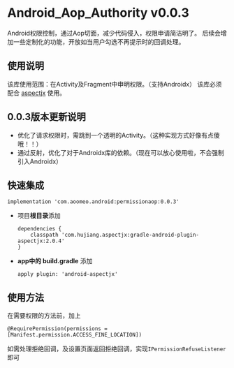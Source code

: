 # Android_Aop_Authority v0.0.3
Android权限控制，通过Aop切面，减少代码侵入，权限申请简洁明了。
后续会增加一些定制化的功能，开放如当用户勾选不再提示时的回调处理。
## 使用说明
该库使用范围：在Activity及Fragment中申明权限。（支持Androidx）
该库必须配合 [aspectjx](https://github.com/HujiangTechnology/gradle_plugin_android_aspectjx) 使用。
## 0.0.3版本更新说明
* 优化了请求权限时，需跳到一个透明的Activity。（这种实现方式好像有点傻哦！！）
* 通过反射，优化了对于Androidx库的依赖。（现在可以放心使用啦，不会强制引入Androidx）

## 快速集成
 ```implementation 'com.aoomeo.android:permissionaop:0.0.3'```
* 项目**根目录**添加 
  ```  
  dependencies {
      classpath 'com.hujiang.aspectjx:gradle-android-plugin-aspectjx:2.0.4'
  }
  ```
* **app中的 build.gradle** 添加
  ```
  apply plugin: 'android-aspectjx'
  ```
## 使用方法
在需要权限的方法前，加上
```
@RequirePermission(permissions = [Manifest.permission.ACCESS_FINE_LOCATION])
```
如需处理拒绝回调，及设置页面返回拒绝回调，实现```IPermissionRefuseListener```即可
